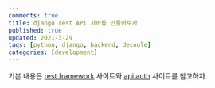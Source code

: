 ```yaml
---
comments: true
title: django rest API 서버를 만들어보자
published: true
updated: 2021-3-29
tags: [python, django, backend, decoule]
categories: [development]
---
```


기본 내용은 [rest framework](https://www.django-rest-framework.org/tutorial/quickstart/) 사이트와 [api auth](https://django-rest-auth.readthedocs.io/en/latest/) 사이트를 참고하자.



